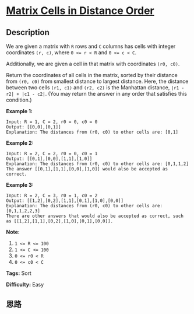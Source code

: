 # [Matrix Cells in Distance Order][title]

## Description

We are given a matrix with `R` rows and `C` columns has cells with integer
coordinates `(r, c)`, where `0 <= r < R` and `0 <= c < C`.

Additionally, we are given a cell in that matrix with coordinates `(r0, c0)`.

Return the coordinates of all cells in the matrix, sorted by their distance
from `(r0, c0)` from smallest distance to largest distance.  Here, the
distance between two cells `(r1, c1)` and `(r2, c2)` is the Manhattan
distance, `|r1 - r2| + |c1 - c2|`.  (You may return the answer in any order
that satisfies this condition.)



**Example 1:**
            Input: R = 1, C = 2, r0 = 0, c0 = 0    Output: [[0,0],[0,1]]    Explanation: The distances from (r0, c0) to other cells are: [0,1]    

**Example 2:**
            Input: R = 2, C = 2, r0 = 0, c0 = 1    Output: [[0,1],[0,0],[1,1],[1,0]]    Explanation: The distances from (r0, c0) to other cells are: [0,1,1,2]    The answer [[0,1],[1,1],[0,0],[1,0]] would also be accepted as correct.    

**Example 3:**
            Input: R = 2, C = 3, r0 = 1, c0 = 2    Output: [[1,2],[0,2],[1,1],[0,1],[1,0],[0,0]]    Explanation: The distances from (r0, c0) to other cells are: [0,1,1,2,2,3]    There are other answers that would also be accepted as correct, such as [[1,2],[1,1],[0,2],[1,0],[0,1],[0,0]].    



**Note:**

  1. `1 <= R <= 100`
  2. `1 <= C <= 100`
  3. `0 <= r0 < R`
  4. `0 <= c0 < C`


**Tags:** Sort

**Difficulty:** Easy

## 思路

[title]: https://leetcode.com/problems/matrix-cells-in-distance-order
